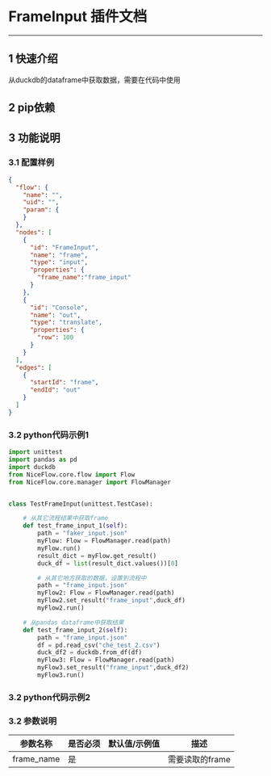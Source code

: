 
# FrameInput 插件文档

___


## 1 快速介绍

从duckdb的dataframe中获取数据，需要在代码中使用

##  2 pip依赖



## 3 功能说明

### 3.1 配置样例

```json
{
  "flow": {
    "name": "",
    "uid": "",
    "param": {
    }
  },
  "nodes": [
    {
      "id": "FrameInput",
      "name": "frame",
      "type": "input",
      "properties": {
        "frame_name":"frame_input"
      }
    },
    {
      "id": "Console",
      "name": "out",
      "type": "translate",
      "properties": {
        "row": 100
      }
    }
  ],
  "edges": [
    {
      "startId": "frame",
      "endId": "out"
    }
  ]
}

```

### 3.2 python代码示例1


```python
import unittest
import pandas as pd
import duckdb
from NiceFlow.core.flow import Flow
from NiceFlow.core.manager import FlowManager


class TestFrameInput(unittest.TestCase):

    # 从其它流程结果中获取frame
    def test_frame_input_1(self):
        path = "faker_input.json"
        myFlow: Flow = FlowManager.read(path)
        myFlow.run()
        result_dict = myFlow.get_result()
        duck_df = list(result_dict.values())[0]

        # 从其它地方获取的数据，设置到流程中
        path = "frame_input.json"
        myFlow2: Flow = FlowManager.read(path)
        myFlow2.set_result("frame_input",duck_df)
        myFlow2.run()

    # 从pandas dataframe中获取结果
    def test_frame_input_2(self):
        path = "frame_input.json"
        df = pd.read_csv("che_test_2.csv")
        duck_df2 = duckdb.from_df(df)
        myFlow3: Flow = FlowManager.read(path)
        myFlow3.set_result("frame_input",duck_df2)
        myFlow3.run()

```

### 3.2 python代码示例2





### 3.2 参数说明

| 参数名称     | 是否必须 | 默认值/示例值 | 描述         | 
|----------|------|----|------------|
| frame_name     | 是    |  | 需要读取的frame |




